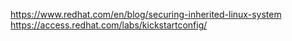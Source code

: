 https://www.redhat.com/en/blog/securing-inherited-linux-system<br>
https://access.redhat.com/labs/kickstartconfig/
